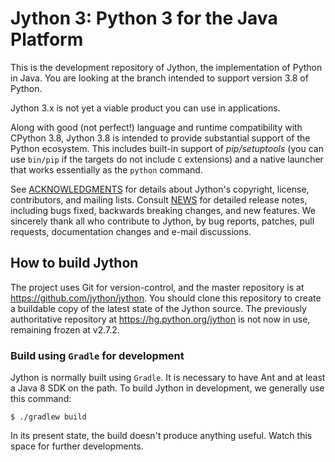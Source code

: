 # Jython 3: Python 3 for the Java Platform

This is the development repository of Jython,
the implementation of Python in Java.
You are looking at the branch intended to support version 3.8 of Python.

Jython 3.x is not yet a viable product you can use in applications.

Along with good (not perfect!) language
and runtime compatibility with CPython 3.8,
Jython 3.8 is intended to provide substantial support of the Python ecosystem.
This includes built-in support of *pip/setuptools*
(you can use `bin/pip` if the targets do not include `C` extensions)
and a native launcher that works essentially as the `python` command.

See [ACKNOWLEDGMENTS](ACKNOWLEDGMENTS) for details about Jython's copyright,
license, contributors, and mailing lists.
Consult [NEWS](NEWS) for detailed release notes, including bugs fixed,
backwards breaking changes, and new features.
We sincerely thank all who contribute to Jython, by bug reports, patches,
pull requests, documentation changes and e-mail discussions.

## How to build Jython

The project uses Git for version-control,
and the master repository is at https://github.com/jython/jython.
You should clone this repository to create a buildable copy of the latest state
of the Jython source.
The previously authoritative repository at https://hg.python.org/jython is not now in use,
remaining frozen at v2.7.2.

### Build using `Gradle` for development

Jython is normally built using `Gradle`.
It is necessary to have Ant and at least a Java 8 SDK on the path.
To build Jython in development, we generally use this command:
```
$ ./gradlew build
```
In its present state, the build doesn't produce anything useful.
Watch this space for further developments.

